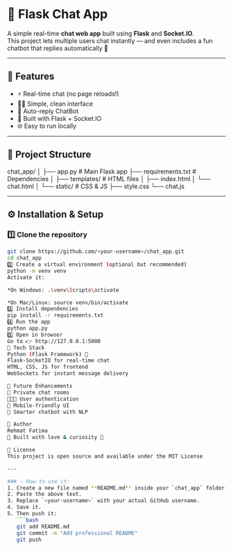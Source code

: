# 💬 Flask Chat App  

A simple real-time **chat web app** built using **Flask** and **Socket.IO**.  
This project lets multiple users chat instantly — and even includes a fun chatbot that replies automatically 🤖  

---

## 🌟 Features
- ⚡ Real-time chat (no page reloads!)
- 👩‍💻 Simple, clean interface
- 🤖 Auto-reply ChatBot
- 🧠 Built with Flask + Socket.IO
- 🌐 Easy to run locally

---

## 🧩 Project Structure
chat_app/
│
├── app.py # Main Flask app
├── requirements.txt # Dependencies
│
├── templates/ # HTML files
│ ├── index.html
│ └── chat.html
│
└── static/ # CSS & JS
├── style.css
└── chat.js

---

## ⚙️ Installation & Setup

### 1️⃣ Clone the repository
```bash
git clone https://github.com/<your-username>/chat_app.git
cd chat_app
2️⃣ Create a virtual environment (optional but recommended)
python -m venv venv
Activate it:

*On Windows: .\venv\Scripts\activate

*On Mac/Linux: source venv/bin/activate
3️⃣ Install dependencies
pip install -r requirements.txt
4️⃣ Run the app
python app.py
5️⃣ Open in browser
Go to 👉 http://127.0.0.1:5000
🧠 Tech Stack
Python (Flask Framework) 🐍
Flask-SocketIO for real-time chat
HTML, CSS, JS for frontend
WebSockets for instant message delivery

🎯 Future Enhancements
💬 Private chat rooms
🧑‍🤝‍🧑 User authentication
📱 Mobile-friendly UI
🧠 Smarter chatbot with NLP

🤍 Author
Rehmat Fatima
📍 Built with love & curiosity 💫

📜 License
This project is open source and available under the MIT License

---

### 💡 How to use it:
1. Create a new file named **README.md** inside your `chat_app` folder.  
2. Paste the above text.  
3. Replace `<your-username>` with your actual GitHub username.  
4. Save it.  
5. Then push it:
   ```bash
   git add README.md
   git commit -m "Add professional README"
   git push
